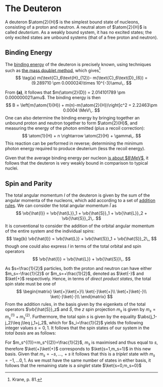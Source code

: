 The Deuteron
============
A deuteron $\atom{2}{H}$ is the simplest bound state of nucleons, consisting of a proton and neutron. A neutral atom of $\atom{2}{H}$ is called *deuterium*. As a weakly bound system, it has no excited states; the only excited states are unbound systems (that of a free proton and neutron).

Binding Energy
--------------
The [binding energy](binding-energy.md#Binding-Energy) of the deuteron is precisely known, using techniques such as [the mass doublet method](binding-energy.md#Mass-Doublet-Method), which gives[^1]
$$
\tag{a}
m(\text{C}_6\text{H}_{12})- m(\text{C}_6\text{D}_{6}) = (9.289710 \pm 0.000024)\times 10^{-3}\amu\,.
$$

From **(a)**, it follows that $m(\atom{2}{D}) = 2.014101789 \pm 0.000000021\amu$. The binding energy is then $$
    B = \left[m(\atom{1}{H}) + m(n)-m(\atom{2}{H})\right]c^2 = 2.22463\pm 0.0004 \MeV\,.
$$
One can also determine the binding energy by bringing together an unbound proton and neutron together to form $\atom{2}{H}$, and measuring the energy of the photon emitted (plus a recoil correction):
$$
    \atom{1}{H} + n \rightarrow \atom{2}{H} + \gamma\,.
$$
This reaction can be performed in reverse; determining the minimum photon energy required to produce deuterium (less the recoil energy).

Given that the average binding energy per nucleon [is about $8\MeV$](binding-energy.md#Binding-Energy), it follows that the deuteron is very weakly bound in comparison to typical nuclei.
<!--
TODO only if we write up spherical potential to justify \psi=u(r)/r
We might model the nucleon-nucleon potential of the deuteron as a simple three-dimensional square well:

![Idealised spherical square well potential of the deuteron](images/binding-energy-deuteron.png)

expressed in equation form as
$$
V(r) = \begin{cases}
-V_0, & r \leq R\\
0, & r > R\\
\end{cases}\,.
$$

Given that $r$ represents the separation of the neutrons, $R$ is effectively a measure of the diameter of the deuteron. 

Also vaguely relevant - https://ocw.mit.edu/courses/nuclear-engineering/22-02-introduction-to-applied-nuclear-physics-spring-2012/lecture-notes/MIT22_02S12_lec_ch5.pdf
-->

Spin and Parity
---------------
The total angular momentum $I$ of the deuteron is given by the sum of the angular momenta of the nucleons, which add according to a set of [addition rules](../../quantum-mechanics/angular-momentum-addition.md). We can consider the total angular momentum $\hat{I}$ as 
$$
\vb{\hat{I}} = \vb{\hat{L}}_1 + \vb{\hat{S}}_1 + \vb{\hat{L}}_2 + \vb{\hat{S}}_2\,.
$$
It is conventional to consider the addition of the orbital angular momentum of the entire system and the individual spins:
$$
\tag{b}
\vb{\hat{I}} = \vb{\hat{L}} + \vb{\hat{S}}_1 + \vb{\hat{S}}_2\,,
$$
though one could also express $I$ in terms of the total orbital and spin operators
$$
\vb{\hat{I}} = \vb{\hat{L}} + \vb{\hat{S}}\,.
$$
<!-- TODO, can't we determine this from I = J2 + J2 = L1 + S1 + L2 + S2? -->
As $s=\frac{1}{2}$ particles, both the proton and neutron can have either $m_s=-\frac{1}{2}$ or $m_s=+\frac{1}{2}$, denoted as $\ket{-}$ and $\ket{+}$ respectively. Hence, in terms of *direct product states*, the total spin state must be one of
$$
\begin{matrix}
\ket{+}\ket{+}\\
\ket{-}\ket{+}\\
\ket{+}\ket{-}\\
\ket{-}\ket{-}\\
\end{matrix}
$$
From the addition rules, in the basis given by the eigenkets of the total operators $\vb{\hat{S}}_z$ and $\hat{S}$, the $z$ spin projection $m_s$ is given by $m_s=m_s^{(1)} + m_s^{(2)}$. Furthermore, the total spin $s$ is given by the equality $\abs{j_1-j_2}\leq j\leq j_1+j_2$, which for $s_i=\frac{1}{2}$ yields the following integer values $s=0,\,1$. It follows that the spin states of our system in the *total basis* are as follows:

For $m_s^{(1)}=m_s^{(2)}=\frac{1}{2}$, $m_s$ is maximised and thus equal to $s$, therefore $\ket{+}\ket{+}$ corresponds to $\ket{s=1,m_s=1}$ in this new basis. Given that $m_s=-s,\dots,\,+s$ it follows that this is a *triplet* state with $m_s=-1,\,\dots 0,\,1$. As we must have the same number of states in either basis, it follows that the remaining state is a *singlet* state $\ket{s=0,m_s=0}$

[^1]: Krane, p. 81.